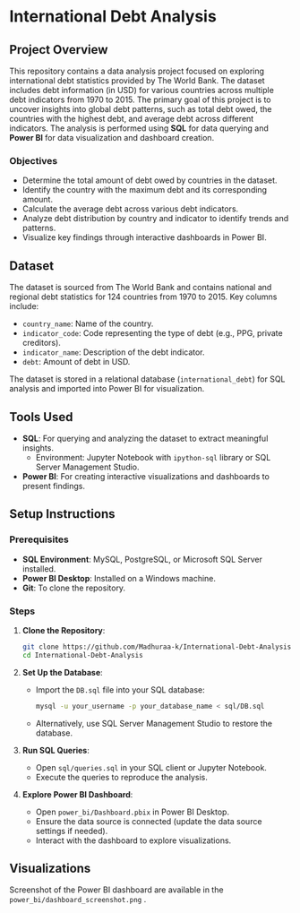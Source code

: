 # International Debt Analysis

## Project Overview
This repository contains a data analysis project focused on exploring international debt statistics provided by The World Bank. The dataset includes debt information (in USD) for various countries across multiple debt indicators from 1970 to 2015. The primary goal of this project is to uncover insights into global debt patterns, such as total debt owed, the countries with the highest debt, and average debt across different indicators. The analysis is performed using **SQL** for data querying and **Power BI** for data visualization and dashboard creation.

### Objectives
- Determine the total amount of debt owed by countries in the dataset.
- Identify the country with the maximum debt and its corresponding amount.
- Calculate the average debt across various debt indicators.
- Analyze debt distribution by country and indicator to identify trends and patterns.
- Visualize key findings through interactive dashboards in Power BI.

## Dataset
The dataset is sourced from The World Bank and contains national and regional debt statistics for 124 countries from 1970 to 2015. Key columns include:
- `country_name`: Name of the country.
- `indicator_code`: Code representing the type of debt (e.g., PPG, private creditors).
- `indicator_name`: Description of the debt indicator.
- `debt`: Amount of debt in USD.

The dataset is stored in a relational database (`international_debt`) for SQL analysis and imported into Power BI for visualization.

## Tools Used
- **SQL**: For querying and analyzing the dataset to extract meaningful insights.
  - Environment: Jupyter Notebook with `ipython-sql` library or SQL Server Management Studio.
- **Power BI**: For creating interactive visualizations and dashboards to present findings.


## Setup Instructions
### Prerequisites
- **SQL Environment**: MySQL, PostgreSQL, or Microsoft SQL Server installed.
- **Power BI Desktop**: Installed on a Windows machine.
- **Git**: To clone the repository.

### Steps
1. **Clone the Repository**:
   ```bash
   git clone https://github.com/Madhuraa-k/International-Debt-Analysis.git
   cd International-Debt-Analysis
   ```

2. **Set Up the Database**:
   - Import the `DB.sql` file into your SQL database:
     ```bash
     mysql -u your_username -p your_database_name < sql/DB.sql
     ```
   - Alternatively, use SQL Server Management Studio to restore the database.

3. **Run SQL Queries**:
   - Open `sql/queries.sql` in your SQL client or Jupyter Notebook.
   - Execute the queries to reproduce the analysis.

4. **Explore Power BI Dashboard**:
   - Open `power_bi/Dashboard.pbix` in Power BI Desktop.
   - Ensure the data source is connected (update the data source settings if needed).
   - Interact with the dashboard to explore visualizations.

## Visualizations
Screenshot of the Power BI dashboard are available in the `power_bi/dashboard_screenshot.png` . 
